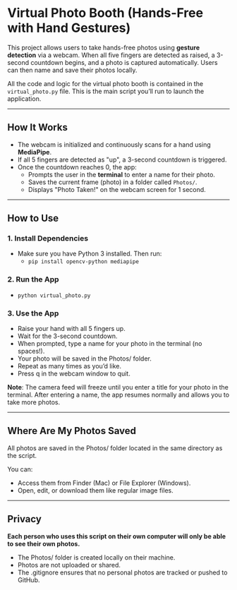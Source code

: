 # Virtual Photo Booth (Hands-Free with Hand Gestures)

This project allows users to take hands-free photos using **gesture detection** via a webcam. When all five fingers are detected as raised, a 3-second countdown begins, and a photo is captured automatically. Users can then name and save their photos locally.

All the code and logic for the virtual photo booth is contained in the `virtual_photo.py` file. This is the main script you’ll run to launch the application.

---

## How It Works

- The webcam is initialized and continuously scans for a hand using **MediaPipe**.
- If all 5 fingers are detected as "up", a 3-second countdown is triggered.
- Once the countdown reaches 0, the app:
  - Prompts the user in the **terminal** to enter a name for their photo.
  - Saves the current frame (photo) in a folder called `Photos/`.
  - Displays "Photo Taken!" on the webcam screen for 1 second.

---

## How to Use

### 1. Install Dependencies

- Make sure you have Python 3 installed. Then run:
    - `pip install opencv-python mediapipe`

### 2. Run the App

- `python virtual_photo.py`

### 3. Use the App

- Raise your hand with all 5 fingers up.
- Wait for the 3-second countdown.
- When prompted, type a name for your photo in the terminal (no spaces!).
- Your photo will be saved in the Photos/ folder.
- Repeat as many times as you’d like.
- Press q in the webcam window to quit.

**Note**: The camera feed will freeze until you enter a title for your photo in the terminal. After entering a name, the app resumes normally and allows you to take more photos.

---

## Where Are My Photos Saved

All photos are saved in the Photos/ folder located in the same directory as the script.

You can:
- Access them from Finder (Mac) or File Explorer (Windows).
- Open, edit, or download them like regular image files.

---

## Privacy

**Each person who uses this script on their own computer will only be able to see their own photos.**
- The Photos/ folder is created locally on their machine.
- Photos are not uploaded or shared.
- The .gitignore ensures that no personal photos are tracked or pushed to GitHub.
